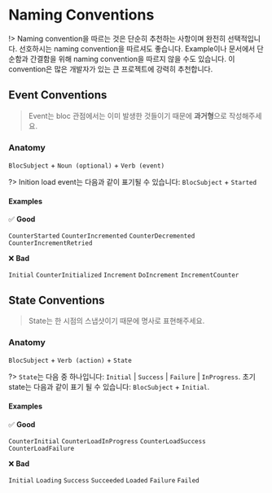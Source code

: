 # Naming Conventions

!> Naming convention을 따르는 것은 단순히 추천하는 사항이며 완전히 선택적입니다. 선호하시는 naming convention을 따르셔도 좋습니다. Example이나 문서에서 단순함과 간결함을 위해 naming convention을 따르지 않을 수도 있습니다. 이 convention은 많은 개발자가 있는 큰 프로젝트에 강력히 추천합니다.

## Event Conventions

> Event는 bloc 관점에서는 이미 발생한 것들이기 때문에 **과거형**으로 작성해주세요.

### Anatomy

`BlocSubject` + `Noun (optional)` + `Verb (event)`

?> Inition load event는 다음과 같이 표기될 수 있습니다: `BlocSubject` + `Started`

#### Examples

✅ **Good**

`CounterStarted`
`CounterIncremented`
`CounterDecremented`
`CounterIncrementRetried`

❌ **Bad**

`Initial`
`CounterInitialized`
`Increment`
`DoIncrement`
`IncrementCounter`

## State Conventions

> State는 한 시점의 스냅샷이기 때문에 명사로 표현해주세요.

### Anatomy

`BlocSubject` + `Verb (action)` + `State`

?> `State`는 다음 중 하나입니다: `Initial` | `Success` | `Failure` | `InProgress`.
초기 state는 다음과 같이 표기 될 수 있습니다: `BlocSubject` + `Initial`.

#### Examples

✅ **Good**

`CounterInitial`
`CounterLoadInProgress`
`CounterLoadSuccess`
`CounterLoadFailure`

❌ **Bad**

`Initial`
`Loading`
`Success`
`Succeeded`
`Loaded`
`Failure`
`Failed`
